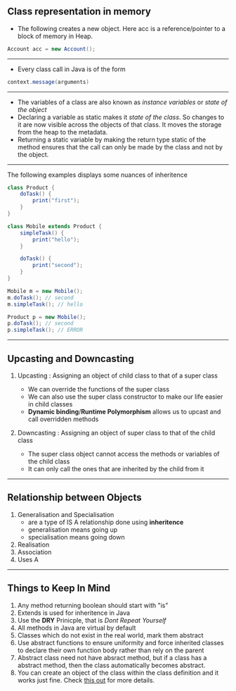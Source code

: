 ## Class representation in memory

- The following creates a new object. Here acc is a reference/pointer to a block of memory in Heap.

```java
Account acc = new Account();
```

---

- Every class call in Java is of the form

```java
context.message(arguments)
```

---

- The variables of a class are also known as *instance variables* or *state of the object*  
- Declaring a variable as static makes it *state of the class*. So changes to it are now visible across the objects of that class. It moves the storage from the heap to the metadata.   
- Returning a static variable by making the return type static of the method ensures that the call can only be made by the class and not by the object.   

---

The following examples displays some nuances of inheritence

```java
class Product {
	doTask() {
		print("first");
	}
}

class Mobile extends Product {
	simpleTask() {
		print("hello");
	}

	doTask() {
		print("second");
	}
}

Mobile m = new Mobile();
m.doTask(); // second
m.simpleTask(); // hello

Product p = new Mobile();
p.doTask(); // second
p.simpleTask(); // ERROR

```

---

## Upcasting and Downcasting

1. Upcasting : Assigning an object of child class to that of a super class
    - We can override the functions of the super class
    - We can also use the super class constructor to make our life easier in child classes
    - **Dynamic binding**/**Runtime Polymorphism** allows us to upcast and call overridden methods 

2. Downcasting : Assigning an object of super class to that of the child class
    - The super class object cannot access the methods or variables of the child class
    - It can only call the ones that are inherited by the child from it


---

## Relationship between Objects

1. Generalisation and Specialisation
	- are a type of IS A relationship done using **inheritence**
	- generalisation means going up 
	- specialisation means going down
2. Realisation
3. Association
4. Uses A

---

## Things to Keep In Mind

1. Any method returning boolean should start with "is"
2. Extends is used for inheritence in Java
3. Use the **DRY** Prinicple, that is *Dont Repeat Yourself*
4. All methods in Java are virtual by default
5. Classes which do not exist in the real world, mark them abstract
6. Use abstract functions to ensure uniformity and force inherited classes to declare their own function body rather than rely on the parent
7. Abstract class need not have absract method, but if a class has a abstract method, then the class automatically becomes abstract.
8. You can create an object of the class within the class definition and it works just fine. Check [this out](https://stackoverflow.com/questions/9780742/how-can-a-class-have-a-member-of-its-own-type-isnt-this-infinite-recursion) for more details.



